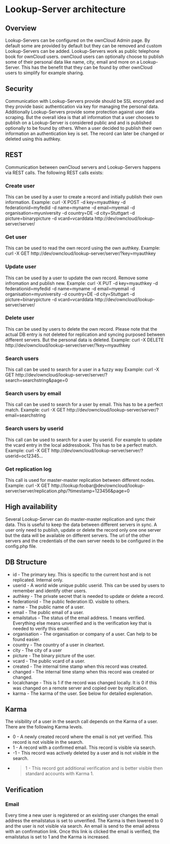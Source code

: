 # Lookup-Server architecture

## Overview
Lookup-Servers can be configured on the ownCloud Admin page. By default some are provided by default but they can be removed and custom Lookup-Servers can be added. Lookup-Servers work as public telephone book for ownCloud users. ownCloud users can optionally choose to publish some of their personal data like name, city, email and more on a Lookup-Server. This has the benefit that they can be found by other ownCloud users to simplify for example sharing.

## Security
Communication with Lookup-Servers provide should be SSL encrypted and they provide basic authentication via key for managing the personal data. Additionally Lookup-Servers provide some protection against user data scraping. But the overall idea is that all information that a user chooses to publish on a Lookup-Server is considered public and and is published optionally to be found by others. When a user decided to publish their own information an authentication key is set. The record can later be changed or deleted using this authkey.


## REST
Communication between ownCloud servers and Lookup-Servers happens via REST calls. The following REST calls exists:

### Create user
This can be used by a user to create a record and initially publish their own information.
Example:
curl -X POST -d key=myauthkey -d federationid=myfedid -d name=myname -d email=myemail -d organisation=myuniversity -d country=DE -d city=Stuttgart -d picture=binarypicture -d vcard=vcarddata http://dev/owncloud/lookup-server/server/

### Get user
This can be used to read the own record using the own authkey.
Example:
curl -X GET http://dev/owncloud/lookup-server/server/?key=myauthkey

### Update user
This can be used by a user to update the own record. Remove some infromation and publish new.
Example:
curl -X PUT -d key=myauthkey -d federationid=myfedid -d name=myname -d email=myemail -d organisation=myuniversity -d country=DE -d city=Stuttgart -d picture=binarypicture -d vcard=vcarddata http://dev/owncloud/lookup-server/server/

### Delete user
This can be used by users to delete the own record. Please note that the actual DB entry is not deleted for replication and syncing purposed between different servers. But the personal data is deleted.
Example:
curl -X DELETE http://dev/owncloud/lookup-server/server/?key=myauthkey

### Search users
This call can be used to search for a user in a fuzzy way
Example:
curl -X GET http://dev/owncloud/lookup-server/server/?search=searchstring\&page=0

### Search users by email
This call can be used to search for a user by email. This has to be a perfect match.
Example:
curl -X GET http://dev/owncloud/lookup-server/server/?email=searchstring

### Search users by userid
This call can be used to search for a user by userid. For example to update the vcard entry in the local addressbook. This has to be a perfect match.
Example:
curl -X GET http://dev/owncloud/lookup-server/server/?userid=oc12345...

### Get replication log
This call is used for master-master replication between different nodes.
Example:
curl -X GET http://lookup:foobar@dev/owncloud/lookup-server/server/replication.php/?timestamp=123456\&page=0  

## High availability
Several Lookup-Server can do master-master replication and sync their data. This is useful to keep the data between different servers in sync.
A user only need to publish, update or delete the record only one one server but the data will be available on different servers.
The url of the other servers and the credentials of the own server needs to be configured in the config.php file.


## DB Structure
* id - The primary key. This is specific to the current host and is not replicated. Internal only.
* userid - A world wide unique public userid. This can be used by users to remember and identify other users.
* authkey - The private secret that is needed to update or delete a record.
* federationid - The public federation ID. visible to others.
* name - The public name of a user.
* email - The public email of a user.
* emailstatus - The status of the email address. 1 means verified. Everything else means unverified and is the verification key that is needed to verify this email.
* organisation - The organisation or company of a user. Can help to be found easier.
* country - The country of a user in cleartext.
* city - The city of a user
* picture - The binary picture of the user.
* vcard - The public vcard of a user.
* created - The internal time stamp when this record was created.
* changed - The internal time stamp when this record was created or changed.
* localchange - This is 1 if the record was changed locally. It is 0 if this was changed on a remote server and copied over by replication.
* karma - The karma of the user. See below for detailed explenation.


## Karma
The visibility of a user in the search call depends on the Karma of a user. There are the following Karma levels.
* 0 - A newly created record where the email is not yet verified. This record is not visible in the search.
* 1 - A record with a confirmed email. This record is visible via search.
* -1 - This record was actively deleted by a user and is not visible in the search.
* >1 - This record got additional verification and is better visible then standard accounts with Karma 1.


## Verification

### Email
Every time a new user is registered or an existing user changes the email address the emailstatus is set to unverified. The Karma is then lowered to 0 and the user is not visible via search.
An email is send to the email adress with an confirmation link. Once this link is clicked the email is verified, the emailstatus is set to 1 and the Karma is increased.

